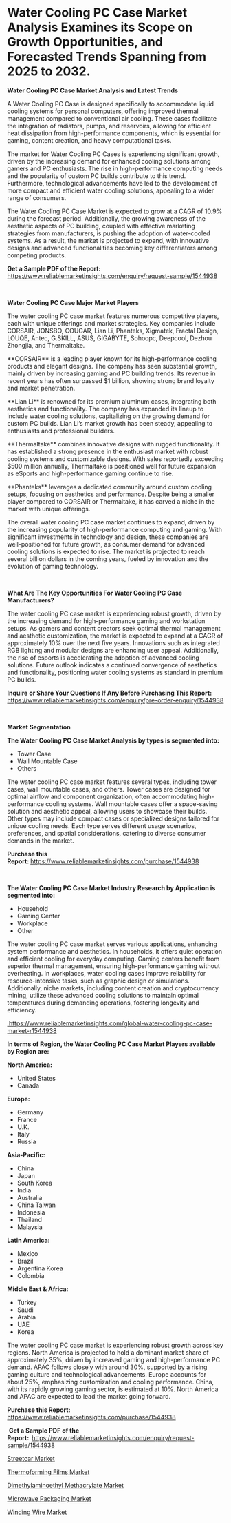 <p><h1>Water Cooling PC Case Market Analysis Examines its Scope on Growth Opportunities, and Forecasted Trends Spanning from 2025 to 2032.</h1></p><p><strong>Water Cooling PC Case Market Analysis and Latest Trends</strong></p>
<p><p>A Water Cooling PC Case is designed specifically to accommodate liquid cooling systems for personal computers, offering improved thermal management compared to conventional air cooling. These cases facilitate the integration of radiators, pumps, and reservoirs, allowing for efficient heat dissipation from high-performance components, which is essential for gaming, content creation, and heavy computational tasks. </p><p>The market for Water Cooling PC Cases is experiencing significant growth, driven by the increasing demand for enhanced cooling solutions among gamers and PC enthusiasts. The rise in high-performance computing needs and the popularity of custom PC builds contribute to this trend. Furthermore, technological advancements have led to the development of more compact and efficient water cooling solutions, appealing to a wider range of consumers.</p><p>The Water Cooling PC Case Market is expected to grow at a CAGR of 10.9% during the forecast period. Additionally, the growing awareness of the aesthetic aspects of PC building, coupled with effective marketing strategies from manufacturers, is pushing the adoption of water-cooled systems. As a result, the market is projected to expand, with innovative designs and advanced functionalities becoming key differentiators among competing products.</p></p>
<p><strong>Get a Sample PDF of the Report:&nbsp;</strong> <a href="https://www.reliablemarketinsights.com/enquiry/request-sample/1544938?utm_campaign=2217&utm_medium=2&utm_source=Github&utm_content=ia&utm_term=06022025&utm_id=water-cooling-pc-case">https://www.reliablemarketinsights.com/enquiry/request-sample/1544938</a></p>
<p>&nbsp;</p>
<p><strong>Water Cooling PC Case Major Market Players</strong></p>
<p><p>The water cooling PC case market features numerous competitive players, each with unique offerings and market strategies. Key companies include CORSAIR, JONSBO, COUGAR, Lian Li, Phanteks, Xigmatek, Fractal Design, LOUQE, Antec, G.SKILL, ASUS, GIGABYTE, Sohoopc, Deepcool, Dezhou Zhongjia, and Thermaltake.</p><p>**CORSAIR** is a leading player known for its high-performance cooling products and elegant designs. The company has seen substantial growth, mainly driven by increasing gaming and PC building trends. Its revenue in recent years has often surpassed $1 billion, showing strong brand loyalty and market penetration.</p><p>**Lian Li** is renowned for its premium aluminum cases, integrating both aesthetics and functionality. The company has expanded its lineup to include water cooling solutions, capitalizing on the growing demand for custom PC builds. Lian Li’s market growth has been steady, appealing to enthusiasts and professional builders.</p><p>**Thermaltake** combines innovative designs with rugged functionality. It has established a strong presence in the enthusiast market with robust cooling systems and customizable designs. With sales reportedly exceeding $500 million annually, Thermaltake is positioned well for future expansion as eSports and high-performance gaming continue to rise.</p><p>**Phanteks** leverages a dedicated community around custom cooling setups, focusing on aesthetics and performance. Despite being a smaller player compared to CORSAIR or Thermaltake, it has carved a niche in the market with unique offerings.</p><p>The overall water cooling PC case market continues to expand, driven by the increasing popularity of high-performance computing and gaming. With significant investments in technology and design, these companies are well-positioned for future growth, as consumer demand for advanced cooling solutions is expected to rise. The market is projected to reach several billion dollars in the coming years, fueled by innovation and the evolution of gaming technology.</p></p>
<p>&nbsp;</p>
<p><strong>What Are The Key Opportunities For Water Cooling PC Case Manufacturers?</strong></p>
<p><p>The water cooling PC case market is experiencing robust growth, driven by the increasing demand for high-performance gaming and workstation setups. As gamers and content creators seek optimal thermal management and aesthetic customization, the market is expected to expand at a CAGR of approximately 10% over the next five years. Innovations such as integrated RGB lighting and modular designs are enhancing user appeal. Additionally, the rise of esports is accelerating the adoption of advanced cooling solutions. Future outlook indicates a continued convergence of aesthetics and functionality, positioning water cooling systems as standard in premium PC builds.</p></p>
<p><strong>Inquire or Share Your Questions If Any Before Purchasing This Report:</strong> <a href="https://www.reliablemarketinsights.com/enquiry/pre-order-enquiry/1544938?utm_campaign=2217&utm_medium=2&utm_source=Github&utm_content=ia&utm_term=06022025&utm_id=water-cooling-pc-case">https://www.reliablemarketinsights.com/enquiry/pre-order-enquiry/1544938</a></p>
<p>&nbsp;</p>
<p><strong>Market Segmentation</strong></p>
<p><strong>The Water Cooling PC Case Market Analysis by types is segmented into:</strong></p>
<p><ul><li>Tower Case</li><li>Wall Mountable Case</li><li>Others</li></ul></p>
<p><p>The water cooling PC case market features several types, including tower cases, wall mountable cases, and others. Tower cases are designed for optimal airflow and component organization, often accommodating high-performance cooling systems. Wall mountable cases offer a space-saving solution and aesthetic appeal, allowing users to showcase their builds. Other types may include compact cases or specialized designs tailored for unique cooling needs. Each type serves different usage scenarios, preferences, and spatial considerations, catering to diverse consumer demands in the market.</p></p>
<p><strong>Purchase this Report:&nbsp;</strong><a href="https://www.reliablemarketinsights.com/purchase/1544938?utm_campaign=2217&utm_medium=2&utm_source=Github&utm_content=ia&utm_term=06022025&utm_id=water-cooling-pc-case">https://www.reliablemarketinsights.com/purchase/1544938</a></p>
<p>&nbsp;</p>
<p><strong>The Water Cooling PC Case Market Industry Research by Application is segmented into:</strong></p>
<p><ul><li>Household</li><li>Gaming Center</li><li>Workplace</li><li>Other</li></ul></p>
<p><p>The water cooling PC case market serves various applications, enhancing system performance and aesthetics. In households, it offers quiet operation and efficient cooling for everyday computing. Gaming centers benefit from superior thermal management, ensuring high-performance gaming without overheating. In workplaces, water cooling cases improve reliability for resource-intensive tasks, such as graphic design or simulations. Additionally, niche markets, including content creation and cryptocurrency mining, utilize these advanced cooling solutions to maintain optimal temperatures during demanding operations, fostering longevity and efficiency.</p></p>
<p><a href="https://www.reliablemarketinsights.com/global-water-cooling-pc-case-market-r1544938?utm_campaign=2217&utm_medium=2&utm_source=Github&utm_content=ia&utm_term=06022025&utm_id=water-cooling-pc-case">&nbsp;https://www.reliablemarketinsights.com/global-water-cooling-pc-case-market-r1544938</a></p>
<p><strong>In terms of Region, the Water Cooling PC Case Market Players available by Region are:</strong></p>
<p>
    <p> <strong> North America: </strong>
        <ul>
            <li>United States</li>
            <li>Canada</li>
        </ul>
        </p> 
    <p> <strong> Europe: </strong>
        <ul>
            <li>Germany</li>
            <li>France</li>
            <li>U.K.</li>
            <li>Italy</li>
            <li>Russia</li>
        </ul>
        </p> 
    <p> <strong> Asia-Pacific: </strong>
        <ul>
            <li>China</li>
            <li>Japan</li>
            <li>South Korea</li>
            <li>India</li>
            <li>Australia</li>
            <li>China Taiwan</li>
            <li>Indonesia</li>
            <li>Thailand</li>
            <li>Malaysia</li>
        </ul>
        </p> 
    <p> <strong> Latin America: </strong>
        <ul>
            <li>Mexico</li>
            <li>Brazil</li>
            <li>Argentina Korea</li>
            <li>Colombia</li>
        </ul>
        </p> 
    <p> <strong> Middle East & Africa: </strong>
        <ul>
            <li>Turkey</li>
            <li>Saudi</li>
            <li>Arabia</li>
            <li>UAE</li>
            <li>Korea</li>
        </ul>
    </p>
    </p>
<p><p>The water cooling PC case market is experiencing robust growth across key regions. North America is projected to hold a dominant market share of approximately 35%, driven by increased gaming and high-performance PC demand. APAC follows closely with around 30%, supported by a rising gaming culture and technological advancements. Europe accounts for about 25%, emphasizing customization and cooling performance. China, with its rapidly growing gaming sector, is estimated at 10%. North America and APAC are expected to lead the market going forward.</p></p>
<p><strong>Purchase this Report: </strong><a href="https://www.reliablemarketinsights.com/purchase/1544938?utm_campaign=2217&utm_medium=2&utm_source=Github&utm_content=ia&utm_term=06022025&utm_id=water-cooling-pc-case">https://www.reliablemarketinsights.com/purchase/1544938</a></p>
<p>&nbsp;<strong>Get a Sample PDF of the Report:&nbsp;&nbsp;</strong><a href="https://www.reliablemarketinsights.com/enquiry/request-sample/1544938?utm_campaign=2217&utm_medium=2&utm_source=Github&utm_content=ia&utm_term=06022025&utm_id=water-cooling-pc-case">https://www.reliablemarketinsights.com/enquiry/request-sample/1544938</a></p>
<p><strong></strong></p>
<p><p><a href="https://www.linkedin.com/pulse/streetcar-market-penetration-strategies-untapped-markets-growth-cjazc?utm_campaign=2217&utm_medium=2&utm_source=Github&utm_content=ia&utm_term=06022025&utm_id=water-cooling-pc-case">Streetcar Market</a></p><p><a href="https://www.linkedin.com/pulse/opportunities-challenges-thermoforming-films-market-strategic-mickc?utm_campaign=2217&utm_medium=2&utm_source=Github&utm_content=ia&utm_term=06022025&utm_id=water-cooling-pc-case">Thermoforming Films Market</a></p><p><a href="https://www.linkedin.com/pulse/future-trends-global-dimethylaminoethyl-methacrylate-market-uitve?utm_campaign=2217&utm_medium=2&utm_source=Github&utm_content=ia&utm_term=06022025&utm_id=water-cooling-pc-case">Dimethylaminoethyl Methacrylate Market</a></p><p><a href="https://www.linkedin.com/pulse/microwave-packaging-market-forecasted-considering-factors-c9qie?utm_campaign=2217&utm_medium=2&utm_source=Github&utm_content=ia&utm_term=06022025&utm_id=water-cooling-pc-case">Microwave Packaging Market</a></p><p><a href="https://www.linkedin.com/pulse/evaluating-winding-wire-market-trends-growth-opportunities-5q7fc?utm_campaign=2217&utm_medium=2&utm_source=Github&utm_content=ia&utm_term=06022025&utm_id=water-cooling-pc-case">Winding Wire Market</a></p></p>